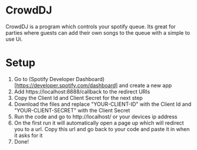 # CrowdDJ
CrowdDJ is a program which controls your spotify queue. Its great for parties where guests can add their own songs to the queue with a simple to use Ui.

# Setup
1. Go to (Spotify Developer Dashboard)[https://developer.spotify.com/dashboard] and create a new app
2. Add https://localhost:8888/callback to the redirect URIs
3. Copy the Client Id and Client Secret for the next step
4. Download the files and replace "YOUR-CLIENT-ID" with the Client Id and "YOUR-CLIENT-SECRET" with the Client Secret
5. Run the code and go to http://localhost/ or your devices ip address
6. On the first run it will automatically open a page up which will redirect you to a url. Copy this url and go back to your code and paste it in when it asks for it
7. Done!
